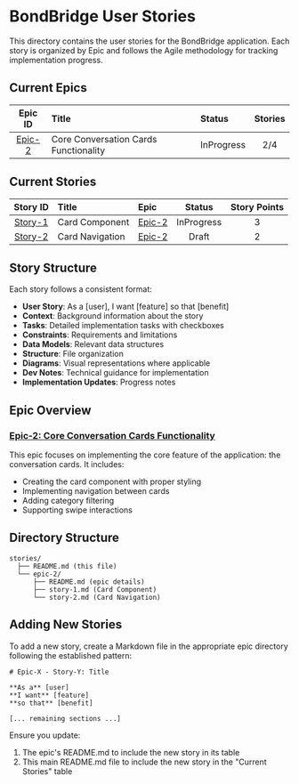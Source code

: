 # BondBridge User Stories

This directory contains the user stories for the BondBridge application. Each story is organized by Epic and follows the Agile methodology for tracking implementation progress.

## Current Epics

|       Epic ID       | Title                                 | Status     | Stories |
| :-----------------: | :------------------------------------ | :--------- | :-----: |
| [Epic-2](./epic-2/) | Core Conversation Cards Functionality | InProgress |   2/4   |

## Current Stories

|            Story ID            | Title           | Epic                |   Status   | Story Points |
| :----------------------------: | :-------------- | :------------------ | :--------: | :----------: |
| [Story-1](./epic-2/story-1.md) | Card Component  | [Epic-2](./epic-2/) | InProgress |      3       |
| [Story-2](./epic-2/story-2.md) | Card Navigation | [Epic-2](./epic-2/) |   Draft    |      2       |

## Story Structure

Each story follows a consistent format:

- **User Story**: As a [user], I want [feature] so that [benefit]
- **Context**: Background information about the story
- **Tasks**: Detailed implementation tasks with checkboxes
- **Constraints**: Requirements and limitations
- **Data Models**: Relevant data structures
- **Structure**: File organization
- **Diagrams**: Visual representations where applicable
- **Dev Notes**: Technical guidance for implementation
- **Implementation Updates**: Progress notes

## Epic Overview

### [Epic-2: Core Conversation Cards Functionality](./epic-2/)

This epic focuses on implementing the core feature of the application: the conversation cards. It includes:

- Creating the card component with proper styling
- Implementing navigation between cards
- Adding category filtering
- Supporting swipe interactions

## Directory Structure

```
stories/
  ├── README.md (this file)
  └── epic-2/
      ├── README.md (epic details)
      ├── story-1.md (Card Component)
      └── story-2.md (Card Navigation)
```

## Adding New Stories

To add a new story, create a Markdown file in the appropriate epic directory following the established pattern:

```
# Epic-X - Story-Y: Title

**As a** [user]
**I want** [feature]
**so that** [benefit]

[... remaining sections ...]
```

Ensure you update:

1. The epic's README.md to include the new story in its table
2. This main README.md file to include the new story in the "Current Stories" table
